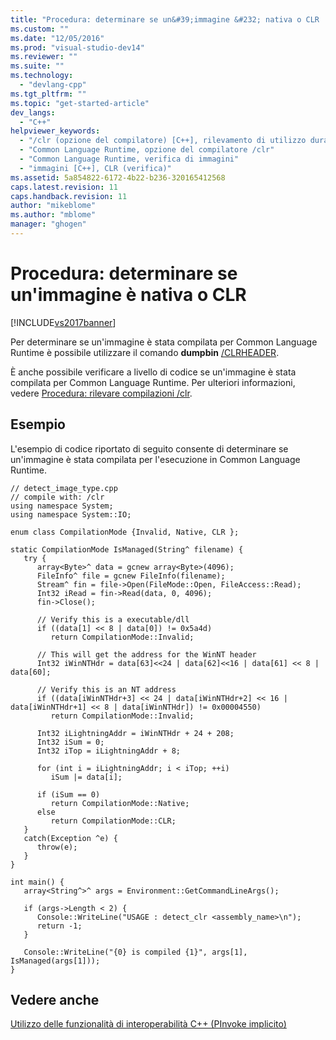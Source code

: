 ```yaml
---
title: "Procedura: determinare se un&#39;immagine &#232; nativa o CLR | Microsoft Docs"
ms.custom: ""
ms.date: "12/05/2016"
ms.prod: "visual-studio-dev14"
ms.reviewer: ""
ms.suite: ""
ms.technology: 
  - "devlang-cpp"
ms.tgt_pltfrm: ""
ms.topic: "get-started-article"
dev_langs: 
  - "C++"
helpviewer_keywords: 
  - "/clr (opzione del compilatore) [C++], rilevamento di utilizzo durante la compilazione"
  - "Common Language Runtime, opzione del compilatore /clr"
  - "Common Language Runtime, verifica di immagini"
  - "immagini [C++], CLR (verifica)"
ms.assetid: 5a854822-6172-4b22-b236-320165412568
caps.latest.revision: 11
caps.handback.revision: 11
author: "mikeblome"
ms.author: "mblome"
manager: "ghogen"
---
```

# Procedura: determinare se un&#39;immagine &#232; nativa o CLR
[!INCLUDE[vs2017banner](../assembler/inline/includes/vs2017banner.md)]

Per determinare se un'immagine è stata compilata per Common Language Runtime è possibile utilizzare il comando **dumpbin** [\/CLRHEADER](../build/reference/clrheader.md).  
  
 È anche possibile verificare a livello di codice se un'immagine è stata compilata per Common Language Runtime.  Per ulteriori informazioni, vedere [Procedura: rilevare compilazioni \/clr](../dotnet/how-to-detect-clr-compilation.md).  
  
## Esempio  
 L'esempio di codice riportato di seguito consente di determinare se un'immagine è stata compilata per l'esecuzione in Common Language Runtime.  
  
```  
// detect_image_type.cpp  
// compile with: /clr  
using namespace System;  
using namespace System::IO;  
  
enum class CompilationMode {Invalid, Native, CLR };  
  
static CompilationMode IsManaged(String^ filename) {  
   try {  
      array<Byte>^ data = gcnew array<Byte>(4096);  
      FileInfo^ file = gcnew FileInfo(filename);  
      Stream^ fin = file->Open(FileMode::Open, FileAccess::Read);  
      Int32 iRead = fin->Read(data, 0, 4096);  
      fin->Close();  
  
      // Verify this is a executable/dll  
      if ((data[1] << 8 | data[0]) != 0x5a4d)  
         return CompilationMode::Invalid;  
  
      // This will get the address for the WinNT header  
      Int32 iWinNTHdr = data[63]<<24 | data[62]<<16 | data[61] << 8 | data[60];  
  
      // Verify this is an NT address  
      if ((data[iWinNTHdr+3] << 24 | data[iWinNTHdr+2] << 16 | data[iWinNTHdr+1] << 8 | data[iWinNTHdr]) != 0x00004550)  
         return CompilationMode::Invalid;  
  
      Int32 iLightningAddr = iWinNTHdr + 24 + 208;  
      Int32 iSum = 0;  
      Int32 iTop = iLightningAddr + 8;  
  
      for (int i = iLightningAddr; i < iTop; ++i)  
         iSum |= data[i];  
  
      if (iSum == 0)  
         return CompilationMode::Native;  
      else  
         return CompilationMode::CLR;  
   }  
   catch(Exception ^e) {  
      throw(e);  
   }  
}  
  
int main() {  
   array<String^>^ args = Environment::GetCommandLineArgs();  
  
   if (args->Length < 2) {  
      Console::WriteLine("USAGE : detect_clr <assembly_name>\n");  
      return -1;  
   }  
  
   Console::WriteLine("{0} is compiled {1}", args[1], IsManaged(args[1]));  
}  
```  
  
## Vedere anche  
 [Utilizzo delle funzionalità di interoperabilità C\+\+ \(PInvoke implicito\)](../dotnet/using-cpp-interop-implicit-pinvoke.md)
